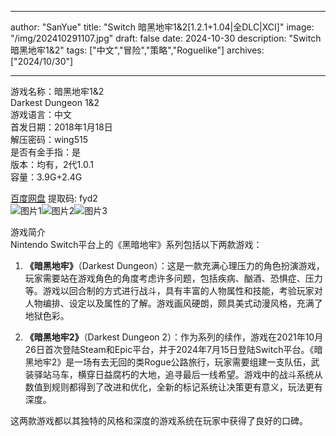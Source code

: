 
---
author: "SanYue"
title: "Switch 暗黑地牢1&2[1.2.1+1.04|全DLC|XCI]"
image: "/img/202410291107.jpg"
draft: false
date: 2024-10-30
description: "Switch 暗黑地牢1&2"
tags: ["中文","冒险","策略","Roguelike"]
archives: ["2024/10/30"]

---

游戏名称：暗黑地牢1&2   
Darkest Dungeon 1&2    
游戏语言：中文  
首发日期：2018年1月18日  
解压密码：wing515  
是否有金手指：是  
版本：均有，2代1.0.1   
容量：3.9G+2.4G

[百度网盘](https://pan.baidu.com/s/1iidjIgXvScVaySL56dbP4Q) 提取码: fyd2  
![图片1](/img/1aa42fbc9a8.jpg)![图片2](/img/389aacb54b1.jpg)![图片3](/img/697645da4.jpg)  

游戏简介  
Nintendo Switch平台上的《黑暗地牢》系列包括以下两款游戏：

1. **《暗黑地牢》**（Darkest Dungeon）：这是一款充满心理压力的角色扮演游戏，玩家需要站在游戏角色的角度考虑许多问题，包括疾病、酗酒、恐惧症、压力等。游戏以回合制的方式进行战斗，具有丰富的人物属性和技能，考验玩家对人物编排、设定以及属性的了解。游戏画风硬朗，颇具美式动漫风格，充满了地狱色彩。

2. **《暗黑地牢2》**（Darkest Dungeon 2）：作为系列的续作，游戏在2021年10月26日首次登陆Steam和Epic平台，并于2024年7月15日登陆Switch平台。《暗黑地牢2》是一场有去无回的类Rogue公路旅行，玩家需要组建一支队伍，武装驿站马车，横穿日益腐朽的大地，追寻最后一线希望。游戏中的战斗系统从数值到规则都得到了改进和优化，全新的标记系统让决策更有意义，玩法更有深度。

这两款游戏都以其独特的风格和深度的游戏系统在玩家中获得了良好的口碑。
